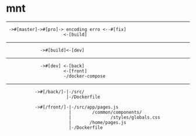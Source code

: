 # mnt
-------------------------------------------------
     ->#[master]->#[pro]-> encoding erro <--#[fix]
                          <-[build]
---------------------------------------------------
                 ->#[build]<-[dev]
-----------------------------------------------------                 
                 ->#[dev] <-[back]
                          <-[front]
                          -/docker-compose
------------------------------------------------------                          
               ->#[/back/]-|-/src/
                           |-/Dockerfile
                 
               ->#[/front/]-|-/src/app/pages.js
                            |        /common/components/
                            |               /styles/globals.css
                            |       /home/pages.js
                            |-/Dockerfile
